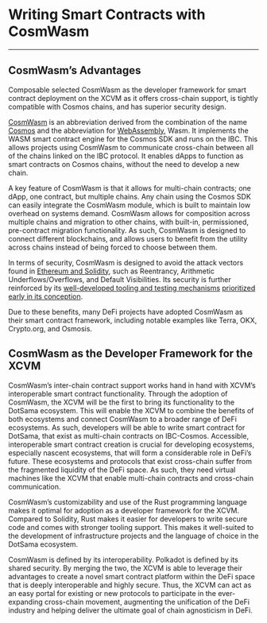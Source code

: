 # Writing Smart Contracts with CosmWasm

---

## CosmWasm’s Advantages

Composable selected CosmWasm as the developer framework for smart contract deployment on the XCVM as it offers cross-chain support, is tightly compatible with Cosmos chains, and has superior security design.

[CosmWasm](https://cosmwasm.com/) is an abbreviation derived from the combination of the name [Cosmos](https://cosmos.network/) and the abbreviation for [WebAssembly](https://webassembly.org/), Wasm. 
It implements the WASM smart contract engine for the Cosmos SDK and runs on the IBC. 
This allows projects using CosmWasm to communicate cross-chain between all of the chains linked on the IBC protocol. 
It enables dApps to function as smart contracts on Cosmos chains, without the need to develop a new chain.

A key feature of CosmWasm is that it allows for multi-chain contracts; one dApp, one contract, but multiple chains. 
Any chain using the Cosmos SDK can easily integrate the CosmWasm module, which is built to maintain low overhead on systems demand. 
CosmWasm allows for composition across multiple chains and migration to other chains, with built-in, permissioned, pre-contract migration functionality. 
As such, CosmWasm is designed to connect different blockchains, and allows users to benefit from the utility across chains instead of being forced to choose between them.

In terms of security, CosmWasm is designed to avoid the attack vectors found in [Ethereum and Solidity](https://docs.cosmwasm.com/docs/0.16/architecture/smart-contracts), such as Reentrancy, Arithmetic Underflows/Overflows, and Default Visibilities. 
Its security is further reinforced by its [well-developed tooling and testing mechanisms](https://medium.com/cosmwasm/cosmwasm-for-ctos-i-the-architecture-59a3e52d9b9c) [prioritized early in its conception](https://medium.com/cosmwasm/cosmwasm-for-ctos-f1ffa19cccb8).

Due to these benefits, many DeFi projects have adopted CosmWasm as their smart contract framework, including notable examples like Terra, OKX, Crypto.org, and Osmosis.


## CosmWasm as the Developer Framework for the XCVM

CosmWasm’s inter-chain contract support works hand in hand with XCVM’s interoperable smart contract functionality. 
Through the adoption of CosmWasm, the XCVM will be the first to bring its functionality to the DotSama ecosystem. 
This will enable the XCVM to combine the benefits of both ecosystems and connect CosmWasm to a broader range of DeFi ecosystems. 
As such, developers will be able to write smart contract for DotSama, that exist as multi-chain contracts on IBC-Cosmos. 
Accessible, interoperable smart contract creation is crucial for developing ecosystems, especially nascent ecosystems, that will form a considerable role in DeFi’s future. 
These ecosystems and protocols that exist cross-chain suffer from the fragmented liquidity of the DeFi space. 
As such, they need virtual machines like the XCVM that enable multi-chain contracts and cross-chain communication.

CosmWasm’s customizability and use of the Rust programming language makes it optimal for adoption as a developer framework for the XCVM. 
Compared to Solidity, Rust makes it easier for developers to write secure code and comes with stronger tooling support. 
This makes it well-suited to the development of infrastructure projects and the language of choice in the DotSama ecosystem.

CosmWasm is defined by its interoperability. Polkadot is defined by its shared security. 
By merging the two, the XCVM is able to leverage their advantages to create a novel smart contract platform within the DeFi space that is deeply interoperable and highly secure. 
Thus, the XCVM can act as an easy portal for existing or new protocols to participate in the ever-expanding cross-chain movement, 
augmenting the unification of the DeFi industry and helping deliver the ultimate goal of chain agnosticism in DeFi.
